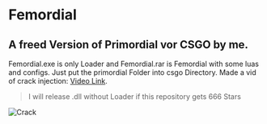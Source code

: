 # Femordial
## A freed Version of Primordial vor CSGO by me.
Femordial.exe is only Loader and Femordial.rar is Femordial with some luas and configs. Just put the primordial Folder into csgo Directory. Made a vid of crack injection: [Video Link](https://www.youtube.com/watch?v=h9iu4jhTaKI). 

> I will release .dll without Loader if this repository gets 666 Stars

![Crack](https://taz.de/picture/6797127/948/Crack-Drogensucht-Protokoll-1.jpeg)
